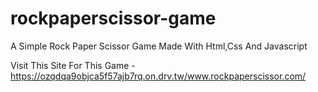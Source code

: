 # rockpaperscissor-game
A Simple Rock Paper Scissor Game Made With Html,Css And Javascript

Visit This Site For This Game - https://ozqdqa9objca5f57ajb7rq.on.drv.tw/www.rockpaperscissor.com/
